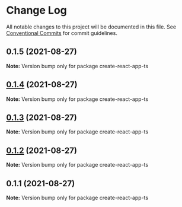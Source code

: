 # Change Log

All notable changes to this project will be documented in this file.
See [Conventional Commits](https://conventionalcommits.org) for commit guidelines.

## 0.1.5 (2021-08-27)

**Note:** Version bump only for package create-react-app-ts





## [0.1.4](https://github.com/joeguo911/widgets/compare/create-react-app-ts@0.1.3...create-react-app-ts@0.1.4) (2021-08-27)

**Note:** Version bump only for package create-react-app-ts





## [0.1.3](https://github.com/joeguo911/widgets/compare/create-react-app-ts@0.1.2...create-react-app-ts@0.1.3) (2021-08-27)

**Note:** Version bump only for package create-react-app-ts





## [0.1.2](https://github.com/joeguo911/widgets/compare/create-react-app-ts@0.1.1...create-react-app-ts@0.1.2) (2021-08-27)

**Note:** Version bump only for package create-react-app-ts





## 0.1.1 (2021-08-27)

**Note:** Version bump only for package create-react-app-ts
